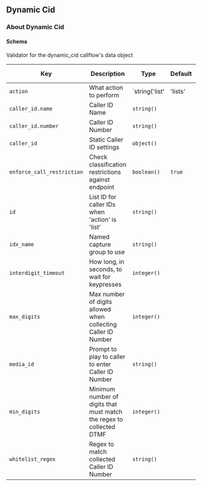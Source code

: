 ## Dynamic Cid

### About Dynamic Cid

#### Schema

Validator for the dynamic_cid callflow's data object



Key | Description | Type | Default | Required | Support Level
--- | ----------- | ---- | ------- | -------- | -------------
`action` | What action to perform | `string('list' | 'lists' | 'manual' | 'static')` |   | `false` |  
`caller_id.name` | Caller ID Name | `string()` |   | `false` |  
`caller_id.number` | Caller ID Number | `string()` |   | `false` |  
`caller_id` | Static Caller ID settings | `object()` |   | `false` |  
`enforce_call_restriction` | Check classification restrictions against endpoint | `boolean()` | `true` | `false` |  
`id` | List ID for caller IDs when 'action' is 'list' | `string()` |   | `false` |  
`idx_name` | Named capture group to use | `string()` |   | `false` |  
`interdigit_timeout` | How long, in seconds, to wait for keypresses | `integer()` |   | `false` |  
`max_digits` | Max number of digits allowed when collecting Caller ID Number | `integer()` |   | `false` |  
`media_id` | Prompt to play to caller to enter Caller ID Number | `string()` |   | `false` |  
`min_digits` | Minimum number of digits that must match the regex to collected DTMF | `integer()` |   | `false` |  
`whitelist_regex` | Regex to match collected Caller ID Number | `string()` |   | `false` |  



